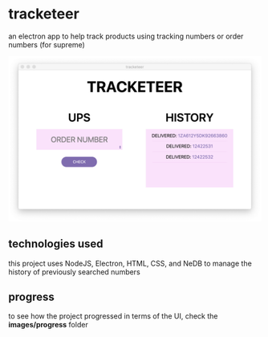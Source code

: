 # tracketeer
an electron app to help track products using tracking numbers or order numbers (for supreme)

![tracketeer UI](https://github.com/aboruchovas/tracketeer/blob/master/images/progress/implementing_history4.png)

## technologies used
this project uses NodeJS, Electron, HTML, CSS, and NeDB to manage the history of previously searched numbers

## progress
to see how the project progressed in terms of the UI, check the **images/progress** folder
